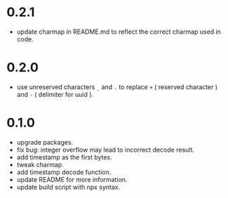 # 0.2.1

 - update charmap in README.md to reflect the correct charmap used in code.


# 0.2.0

 - use unreserved characters `_` and `.` to replace `+` ( reserved character ) and `-` ( delimiter for uuid ). 


# 0.1.0

 - upgrade packages.
 - fix bug: integer overflow may lead to incorrect decode result.
 - add timestamp as the first bytes.
 - tweak charmap.
 - add timestamp decode function.
 - update README for more information.
 - update build script with npx syntax.
